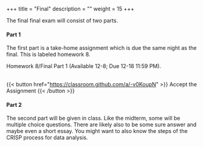 +++
title = "Final"
description = ""
weight = 15
+++

The final final exam will consist of two parts.

#### Part 1
The first part is a take-home assignment which is due the same night as the final. This is labeled homework 8.

Homework 8/Final Part 1 (Available 12-8; Due 12-18 11:59 PM).<br><br>

{{< button href="https://classroom.github.com/a/-v0KoupN" >}} Accept the Assignment {{< /button >}}


#### Part 2
The second part will be given in class.  Like the midterm, some will be multiple choice questions. There are likely also to be some sure answer and maybe even a short essay. You might want to also know the steps of the CRISP process for data analysis.
